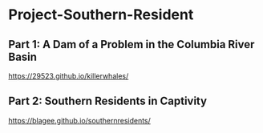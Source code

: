 # Project-Southern-Resident
## Part 1: A Dam of a Problem in the Columbia River Basin
https://29523.github.io/killerwhales/

## Part 2: Southern Residents in Captivity
https://blagee.github.io/southernresidents/
